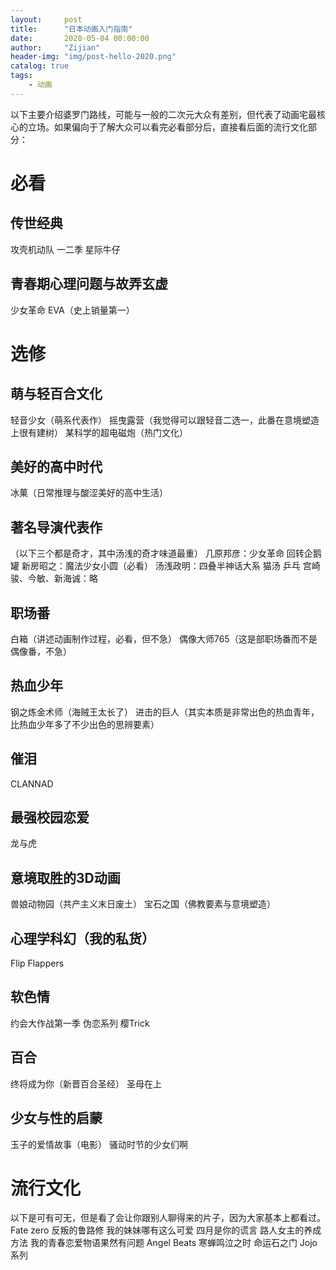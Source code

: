 ```yaml
---
layout:     post
title:      "日本动画入门指南"
date:       2020-05-04 00:00:00
author:     "Zijian"
header-img: "img/post-hello-2020.png"
catalog: true
tags:
    - 动画
---
```


以下主要介绍婆罗门路线，可能与一般的二次元大众有差别，但代表了动画宅最核心的立场。如果偏向于了解大众可以看完必看部分后，直接看后面的流行文化部分：
# 必看
## 传世经典
攻壳机动队 一二季
星际牛仔

## 青春期心理问题与故弄玄虚
少女革命
EVA（史上销量第一）
# 选修

## 萌与轻百合文化
轻音少女（萌系代表作）
摇曳露营（我觉得可以跟轻音二选一，此番在意境塑造上很有建树）
某科学的超电磁炮（热门文化）

## 美好的高中时代
冰菓（日常推理与酸涩美好的高中生活）

## 著名导演代表作
（以下三个都是奇才，其中汤浅的奇才味道最重）
几原邦彦：少女革命 回转企鹅罐
新房昭之：魔法少女小圆（必看）
汤浅政明：四叠半神话大系 猫汤 乒乓
宫崎骏、今敏、新海诚：略

## 职场番
白箱（讲述动画制作过程，必看，但不急）
偶像大师765（这是部职场番而不是偶像番，不急）

## 热血少年
钢之炼金术师（海贼王太长了）
进击的巨人（其实本质是非常出色的热血青年，比热血少年多了不少出色的思辨要素）

## 催泪
CLANNAD

## 最强校园恋爱
龙与虎

## 意境取胜的3D动画
兽娘动物园（共产主义末日废土）
宝石之国（佛教要素与意境塑造）

## 心理学科幻（我的私货）
Flip Flappers

## 软色情
约会大作战第一季
伪恋系列
樱Trick

## 百合
终将成为你（新晋百合圣经）
圣母在上

## 少女与性的启蒙
玉子的爱情故事（电影）
骚动时节的少女们啊


# 流行文化
以下是可有可无，但是看了会让你跟别人聊得来的片子，因为大家基本上都看过。
Fate zero
反叛的鲁路修
我的妹妹哪有这么可爱
四月是你的谎言
路人女主的养成方法
我的青春恋爱物语果然有问题
Angel Beats
寒蝉鸣泣之时
命运石之门
Jojo系列

